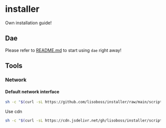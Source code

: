 # installer

Own installation guide!

## Dae

Please refer to [README.md](./dae/README.md) to start using `dae` right away!

## Tools

### Network

#### Default network interface

```sh
sh -c "$(curl -sL https://github.com/lisoboss/installer/raw/main/scripts/net.sh)" @ default-interface
```

Use cdn

```sh
sh -c "$(curl -sL https://cdn.jsdelivr.net/gh/lisoboss/installer/scripts/net.sh)" @ default-interface
```
